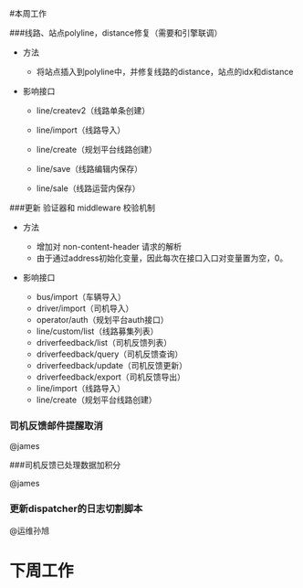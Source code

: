 #本周工作

###线路、站点polyline，distance修复（需要和引擎联调）

- 方法
  - 将站点插入到polyline中，并修复线路的distance，站点的idx和distance

- 影响接口

  - line/createv2（线路单条创建）

  - line/import（线路导入）

  - line/create（规划平台线路创建）

  - line/save（线路编辑内保存）

  - line/sale（线路运营内保存）

###更新 验证器和 middleware 校验机制

- 方法
  - 增加对 non-content-header 请求的解析
  - 由于通过address初始化变量，因此每次在接口入口对变量置为空，0。

- 影响接口
  - bus/import（车辆导入）
  - driver/import（司机导入）
  - operator/auth（规划平台auth接口）
  - line/custom/list（线路募集列表）
  - driverfeedback/list（司机反馈列表）
  - driverfeedback/query（司机反馈查询）
  - driverfeedback/update（司机反馈更新）
  - driverfeedback/export（司机反馈导出）
  - line/import（线路导入）
  - line/create（规划平台线路创建）

### 司机反馈邮件提醒取消

@james

###司机反馈已处理数据加积分

@james

### 更新dispatcher的日志切割脚本

@运维孙旭



# 下周工作

